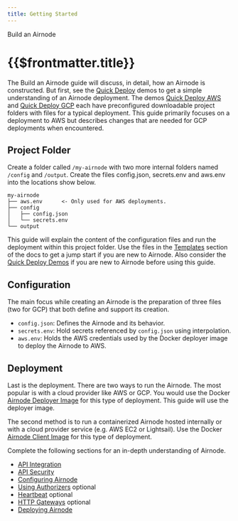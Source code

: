 ```yaml
---
title: Getting Started
---
```


<TitleSpan>Build an Airnode</TitleSpan>

# {{$frontmatter.title}}

<VersionWarning/>

<TocHeader />
<TOC class="table-of-contents" :include-level="[2,3]" />

The Build an Airnode guide will discuss, in detail, how an Airnode is
constructed. But first, see the [Quick Deploy](../../tutorial/README.md) demos
to get a simple understanding of an Airnode deployment. The demos
[Quick Deploy AWS](../../tutorial/quick-deploy-aws/) and
[Quick Deploy GCP](../../tutorial/quick-deploy-gcp/) each have preconfigured
downloadable project folders with files for a typical deployment. This guide
primarily focuses on a deployment to AWS but describes changes that are needed
for GCP deployments when encountered.

## Project Folder

Create a folder called `/my-airnode` with two more internal folders named
`/config` and `/output`. Create the files config.json, secrets.env and aws.env
into the locations show below.

```
my-airnode
├── aws.env      <- Only used for AWS deployments.
├── config
│   ├── config.json
│   └── secrets.env
└── output
```

This guide will explain the content of the configuration files and run the
deployment within this project folder. Use the files in the
[Templates](../../../reference/templates/config-json.md) section of the docs to
get a jump start if you are new to Airnode. Also consider the
[Quick Deploy Demos](../../tutorial/) if you are new to Airnode before using
this guide.

## Configuration

The main focus while creating an Airnode is the preparation of three files (two
for GCP) that both define and support its creation.

- `config.json`: Defines the Airnode and its behavior.
- `secrets.env`: Hold secrets referenced by `config.json` using interpolation.
- `aws.env`: Holds the AWS credentials used by the Docker deployer image to
  deploy the Airnode to AWS.

## Deployment

Last is the deployment. There are two ways to run the Airnode. The most popular
is with a cloud provider like AWS or GCP. You would use the Docker
[Airnode Deployer Image](../docker/../../docker/deployer-image.md) for this type
of deployment. This guide will use the deployer image.

The second method is to run a containerized Airnode hosted internally or with a
cloud provider service (e.g. AWS EC2 or Lightsail). Use the Docker
[Airnode Client Image](../../docker/client-image.md) for this type of
deployment.

Complete the following sections for an in-depth understanding of Airnode.

- [API Integration](api-integration.md)
- [API Security](api-security.md)
- [Configuring Airnode](configuring-airnode.md)
- [Using Authorizers](./apply-auth.md) optional
- [Heartbeat](./heartbeat.md) optional
- [HTTP Gateways](./http-gateways.md) optional
- [Deploying Airnode](./deploying-airnode.md)
